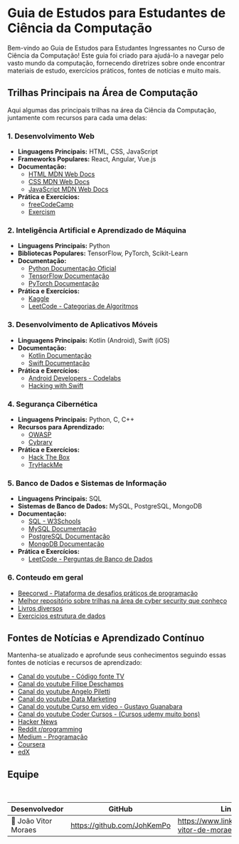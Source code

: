 # Guia de Estudos para Estudantes de Ciência da Computação

Bem-vindo ao Guia de Estudos para Estudantes Ingressantes no Curso de Ciência da Computação! Este guia foi criado para ajudá-lo a navegar pelo vasto mundo da computação, fornecendo diretrizes sobre onde encontrar materiais de estudo, exercícios práticos, fontes de notícias e muito mais.

## Trilhas Principais na Área de Computação

Aqui algumas das principais trilhas na área da Ciência da Computação, juntamente com recursos para cada uma delas:

### 1. Desenvolvimento Web

- **Linguagens Principais:** HTML, CSS, JavaScript
- **Frameworks Populares:** React, Angular, Vue.js
- **Documentação:**
  - [HTML MDN Web Docs](https://developer.mozilla.org/pt-BR/docs/Web/HTML)
  - [CSS MDN Web Docs](https://developer.mozilla.org/pt-BR/docs/Web/CSS)
  - [JavaScript MDN Web Docs](https://developer.mozilla.org/pt-BR/docs/Web/JavaScript)
- **Prática e Exercícios:**
  - [freeCodeCamp](https://www.freecodecamp.org/)
  - [Exercism](https://exercism.io/)

### 2. Inteligência Artificial e Aprendizado de Máquina

- **Linguagens Principais:** Python
- **Bibliotecas Populares:** TensorFlow, PyTorch, Scikit-Learn
- **Documentação:**
  - [Python Documentação Oficial](https://docs.python.org/3/)
  - [TensorFlow Documentação](https://www.tensorflow.org/api_docs)
  - [PyTorch Documentação](https://pytorch.org/docs/stable/index.html)
- **Prática e Exercícios:**
  - [Kaggle](https://www.kaggle.com/learn/overview)
  - [LeetCode - Categorias de Algoritmos](https://leetcode.com/problemset/algorithms/)

### 3. Desenvolvimento de Aplicativos Móveis

- **Linguagens Principais:** Kotlin (Android), Swift (iOS)
- **Documentação:**
  - [Kotlin Documentação](https://kotlinlang.org/docs/home.html)
  - [Swift Documentação](https://developer.apple.com/documentation/)
- **Prática e Exercícios:**
  - [Android Developers - Codelabs](https://developer.android.com/courses)
  - [Hacking with Swift](https://www.hackingwithswift.com/)

### 4. Segurança Cibernética

- **Linguagens Principais:** Python, C, C++
- **Recursos para Aprendizado:**
  - [OWASP](https://owasp.org/)
  - [Cybrary](https://www.cybrary.it/)
- **Prática e Exercícios:**
  - [Hack The Box](https://www.hackthebox.eu/)
  - [TryHackMe](https://tryhackme.com/)

### 5. Banco de Dados e Sistemas de Informação

- **Linguagens Principais:** SQL
- **Sistemas de Banco de Dados:** MySQL, PostgreSQL, MongoDB
- **Documentação:**
  - [SQL - W3Schools](https://www.w3schools.com/sql/)
  - [MySQL Documentação](https://dev.mysql.com/doc/)
  - [PostgreSQL Documentação](https://www.postgresql.org/docs/)
  - [MongoDB Documentação](https://docs.mongodb.com/)
- **Prática e Exercícios:**
  - [LeetCode - Perguntas de Banco de Dados](https://leetcode.com/problemset/database/)

### 6. Conteudo em geral

- [Beecorwd - Plataforma de desafios práticos de programação ](https://www.beecrowd.com.br/judge/pt/)
- [Melhor repositório sobre trilhas na área de cyber security que conheço](https://github.com/arthurspk/guiadecybersecurity)
- [Livros diversos](https://github.com/JohKemPo/books)
- [Exercicios estrutura de dados](https://www.computersciencemaster.com.br/exercicios-de-estrutura-de-dados/)

## Fontes de Notícias e Aprendizado Contínuo

Mantenha-se atualizado e aprofunde seus conhecimentos seguindo essas fontes de notícias e recursos de aprendizado:

- [Canal do youtube - Código fonte TV](https://www.youtube.com/@codigofontetv)
- [Canal do youtube Filipe Deschamps ](https://www.youtube.com/@FilipeDeschamps)
- [Canal do youtube Angelo Piletti ](https://www.youtube.com/@angelo.piletti)
- [Canal do youtube Data Marketing ](https://www.youtube.com/@DataMarketing)
- [Canal do youtube Curso em video - Gustavo Guanabara ](https://www.youtube.com/@CursoemVideo)
- [Canal do youtube Coder Cursos - (Cursos udemy muito bons)](https://www.youtube.com/@cod3r)
- [Hacker News](https://news.ycombinator.com/)
- [Reddit r/programming](https://www.reddit.com/r/programming/)
- [Medium - Programação](https://medium.com/topic/programming)
- [Coursera](https://www.coursera.org/)
- [edX](https://www.edx.org/)


<h2 id="Equipe">Equipe</h2><br>

<div align="center">

|     Desenvolvedor              |           GitHub             |       LinkedIn     |
|--------------------------------|------------------------------|--------------------|
|👤 João Vitor Moraes            |<https://github.com/JohKemPo>   |<https://www.linkedin.com/in/joao-vitor-de-moraes/>|